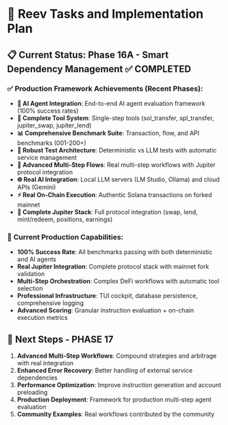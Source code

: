 # 🚀 Reev Tasks and Implementation Plan

## 📋 Current Status: Phase 16A - Smart Dependency Management ✅ COMPLETED

### ✅ **Production Framework Achievements (Recent Phases)**:
- **🤖 AI Agent Integration**: End-to-end AI agent evaluation framework (100% success rates)
- **🔧 Complete Tool System**: Single-step tools (sol_transfer, spl_transfer, jupiter_swap, jupiter_lend)
- **📊 Comprehensive Benchmark Suite**: Transaction, flow, and API benchmarks (001-200+)
- **🧪 Robust Test Architecture**: Deterministic vs LLM tests with automatic service management
- **🔄 Advanced Multi-Step Flows**: Real multi-step workflows with Jupiter protocol integration
- **🌐 Real AI Integration**: Local LLM servers (LM Studio, Ollama) and cloud APIs (Gemini)
- **⚡ Real On-Chain Execution**: Authentic Solana transactions on forked mainnet
- **🎯 Complete Jupiter Stack**: Full protocol integration (swap, lend, mint/redeem, positions, earnings)

### 🚀 **Current Production Capabilities**:
- **100% Success Rate**: All benchmarks passing with both deterministic and AI agents
- **Real Jupiter Integration**: Complete protocol stack with mainnet fork validation
- **Multi-Step Orchestration**: Complex DeFi workflows with automatic tool selection
- **Professional Infrastructure**: TUI cockpit, database persistence, comprehensive logging
- **Advanced Scoring**: Granular instruction evaluation + on-chain execution metrics

## 🚀 **Next Steps - PHASE 17**

1. **Advanced Multi-Step Workflows**: Compound strategies and arbitrage with real integration
2. **Enhanced Error Recovery**: Better handling of external service dependencies
3. **Performance Optimization**: Improve instruction generation and account preloading
4. **Production Deployment**: Framework for production multi-step agent evaluation
5. **Community Examples**: Real workflows contributed by the community
